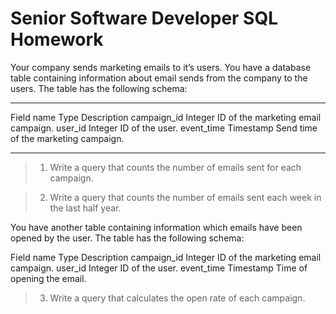# Senior Software Developer SQL Homework

Your company sends marketing emails to it’s users.
You have a database table containing information about email sends from the company to the users. The table has the following schema:

---
Field name	Type	Description
campaign_id	Integer	ID of the marketing email campaign.
user_id	Integer	ID of the user.
event_time	Timestamp	Send time of the marketing campaign.

---

> 1. Write a query that counts the number of emails sent for each campaign.

> 2. Write a query that counts the number of emails sent each week in the last half year.

You have another table containing information which emails have been opened by the user. The table has the following schema:

Field name	Type	Description
campaign_id	Integer	ID of the marketing email campaign.
user_id	Integer	ID of the user.
event_time	Timestamp	Time of opening the email.

> 3. Write a query that calculates the open rate of each campaign.
